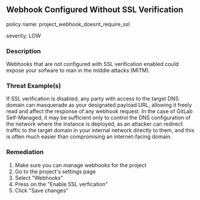 ## Webhook Configured Without SSL Verification
policy name: project_webhook_doesnt_require_ssl

severity: LOW

### Description
Webhooks that are not configured with SSL verification enabled could expose your sofware to man in the middle attacks (MITM).

### Threat Example(s)
If SSL verification is disabled, any party with access to the target DNS domain can masquerade as your designated payload URL, allowing it freely read and affect the response of any webhook request.
In the case of GitLab Self-Managed, it may be sufficient only to control the DNS configuration of the network where the instance is deployed, as an attacker can redirect traffic to the target domain in your internal network directly to them, and this is often much easier than compromising an internet-facing domain.



### Remediation
1. Make sure you can manage webhooks for the project
2. Go to the project's settings page
3. Select "Webhooks"
4. Press on the "Enable SSL verfication"
5. Click "Save changes"



